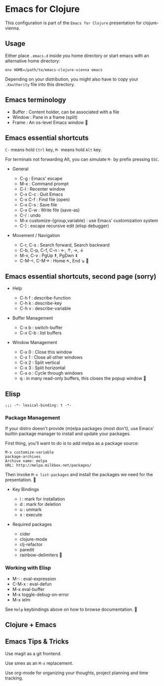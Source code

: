 # Emacs for Clojure

This configuration is part of the `Emacs for Clojure` presentation for
clojure-vienna.

## Usage

Either place `.emacs.d` inside you home directory or start emacs with
an alternative home directory:

    env HOME=/path/to/emacs-clojure-vienna emacs

Depending on your distribution, you might also have to copy your
`.Xauthority` file into this directory.

## Emacs terminology

- Buffer : Content holder, can be associated with a file
- Window : Pane in a frame (split)
- Frame  : An os-level Emacs window

## Emacs essential shortcuts

`C-` means hold `Ctrl` key, `M-` means hold `Alt` key.

For terminals not forwarding Alt, you can simulate `M-` by prefix
pressing `ESC`.

- General
  - C-g : Emacs' escape
  - M-x : Command prompt
  - C-l : Recenter window
  - C-x C-c : Quit Emacs
  - C-x C-f : Find file (open)
  - C-x C-s : Save file
  - C-x C-w : Write file (save-as)
  - C-/ : undo
  - M-x customize-{group,variable} : use Emacs' customization system
  - C-] : escape recursive edit (elisp debugger)

- Movement / Navigation
  - C-r, C-s : Search forward, Search backward
  - C-b, C-p, C-f, C-n : ←, ↑, →, ↓
  - M-v, C-v : PgUp ⇞, PgDwn ⇟
  - C-M-<, C-M-> : Home ↖, End ↘

## Emacs essential shortcuts, second page (sorry)

- Help
  - C-h f : describe-function
  - C-h k : describe-key
  - C-h v : describe-variable

- Buffer Management
  - C-x b : switch-buffer
  - C-x C-b : list buffers

- Window Management
  - C-x 0 : Close this window
  - C-x 1 : Close all other windows
  - C-x 2 : Split vertical
  - C-x 3 : Split horizontal
  - C-x o : Cycle through windows
  - q : in many read-only buffers, this closes the popup window

## Elisp

`;;; -*- lexical-binding: t -*-`

### Package Management

If your distro doesn't provide (m)elpa packages (most don't), use
Emacs' builtin package manager to install and update your packages.

First thing, you'll want to do is to add melpa as a package source:

    M-x customize-variable
	package-archives
	Archive name: melpa
	URL: http://melpa.milkbox.net/packages/

Then invoke `M-x list-packages` and install the packages we need for
the presentation.

- Key Bindings
  - i : mark for installation
  - d : mark for deletion
  - u : unmark
  - x : execute

- Required packages
  - cider
  - clojure-mode
  - clj-refactor
  - paredit
  - rainbow-delimiters

### Working with Elisp

- M-: : eval-expression
- C-M-x : eval-defun
- M-x eval-buffer
- M-x toggle-debug-on-error
- M-x ielm

See `Help` keybindings above on how to browse documentation.

## Clojure + Emacs


## Emacs Tips & Tricks

Use magit as a git frontend.

Use smex as an `M-x` replacement.

Use org-mode for organizing your thoughts, project planning and time
tracking.
